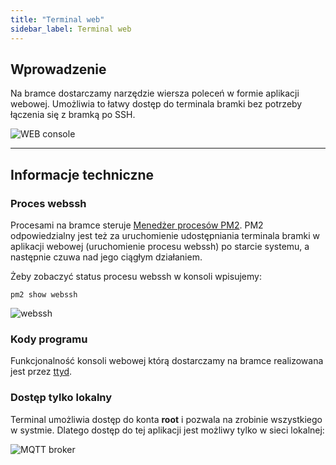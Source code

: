 ```yaml
---
title: "Terminal web"
sidebar_label: Terminal web
---
```


## Wprowadzenie


Na bramce dostarczamy narzędzie wiersza poleceń w formie aplikacji webowej. Umożliwia to łatwy dostęp do terminala bramki bez potrzeby łączenia się z bramką po SSH.



![WEB console](/img/en/bramka/web_console.png)



-----------------------------------------------------
## Informacje techniczne

### Proces webssh

Procesami na bramce steruje [Menedżer procesów PM2](http://pm2.keymetrics.io/).
PM2 odpowiedzialny jest też za uruchomienie udostępniania terminala bramki w aplikacji webowej (uruchomienie procesu webssh) po starcie systemu, a następnie czuwa nad jego ciągłym działaniem.

Żeby zobaczyć status procesu webssh w konsoli wpisujemy:

```
pm2 show webssh
```

![webssh](/img/en/bramka/pm2_webssh.png)


### Kody programu

Funkcjonalność konsoli webowej którą dostarczamy na bramce realizowana jest przez [ttyd](https://github.com/tsl0922/ttyd).


### Dostęp tylko lokalny

Terminal umożliwia dostęp do konta **root** i pozwala na zrobinie wszystkiego w systmie. Dlatego dostęp do tej aplikacji jest możliwy tylko w sieci lokalnej:

![MQTT broker](/img/en/bramka/terminal_local_only.png)
